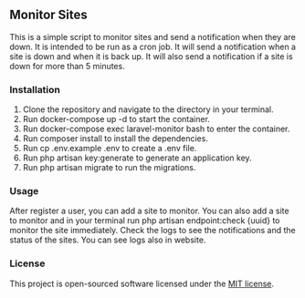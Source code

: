 ## Monitor Sites

This is a simple script to monitor sites and send a notification when they are down. It is intended to be run as a cron job. It will send a notification when a site is down and when it is back up. It will also send a notification if a site is down for more than 5 minutes.

### Installation

1. Clone the repository and navigate to the directory in your terminal. 
2. Run docker-compose up -d to start the container.
3. Run docker-compose exec laravel-monitor bash to enter the container.
4. Run composer install to install the dependencies.
5. Run cp .env.example .env to create a .env file.
6. Run php artisan key:generate to generate an application key.
7. Run php artisan migrate to run the migrations.
  
### Usage

After register a user, you can add a site to monitor. You can also add a site to monitor and in your terminal run php artisan endpoint:check {uuid} to monitor the site immediately.
Check the logs to see the notifications and the status of the sites. You can see logs also in website. 

### License

This project is open-sourced software licensed under the [MIT license](https://opensource.org/licenses/MIT).


